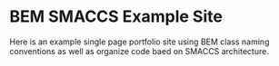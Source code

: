 # BEM SMACCS Example Site
Here is an example single page portfolio site using BEM class naming conventions as well as organize code baed on SMACCS architecture. 
